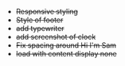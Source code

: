 * <s>Responsive styling</s>
* <s>Style of footer</s>
* <s>add typewriter</s>
* <s>add screenshot of clock</s>
* <s>Fix spacing around Hi I'm Sam</s>
* <s>load with content display none</s>